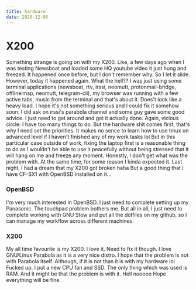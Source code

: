 ```yaml
---
title: hardware
date: 2020-12-06
---
```


# X200

Something strange is going on with my X200. Like, a few days ago when I was
testing Newsboat and loaded some HQ youtube video it just hung and freezed. It
happened once before, but I don't remember why. So I let it slide. However,
today it happened again. What the hell?? I was just using some terminal
applications (newsboat, rtv, irssi, neomutt, protonmail-bridge, offlineimap,
neomutt, telegram-cli), my browser was running with a few active tabs, music
from the terminal and that's about it. Does't look like a heavy load. 
 I hope it's not something serious and I could fix it somehow soon. 
I did ask on irssi's parabola channel and some guy gave some good advice. I just
need to get around and get it actually done. Again, vicious circle: I have too
many things to do. But the hardware shit comes first, that's why I need set the
priorities. It makes no sence to learn how to use tmux on advanced level if I
haven't finished any of my work tasks lol But in this particular case outside of
work, fixing the laptop first is a reasonable thing to do as I wouldn't be able
to use it peacefully without being stressed that it will hang on me and freeze
any moment.
 Honestly, I don't get what was the problem with. At the same time, for some
reason I kinda expected it. Last night, I had a dream that my X200 got broken
haha But a good thing that I have CF-SX1 with OpenBSD installed on it...

### OpenBSD

I'm very much interested in OpenBSD. I just need to complete setting up my
Panasonic. The touchpad problem bothers me. But all in all, I just need to
complete working with GNU Stow and put all the dotfiles on my github, so I can
manage my workflow across different machines.

### X200

My all time favourite is my X200. I love it. Need to fix it though. I love
GNU/Linux Parabola as it is a very nice distro. I hope that the problem is not
with Parabola itself. Although, if it is not than it is with my hardware lol
Fucked up. I put a new CPU fan and SSD. The only thing which was used is RAM.
And it might be that the problem is with it. Hell nooooo
Hope everything will be fine.
 
